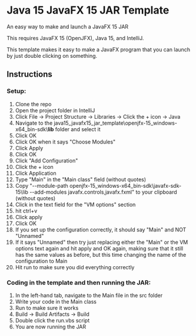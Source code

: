 # Java 15 JavaFX 15 JAR Template

An easy way to make and launch a JavaFX 15 JAR

This requires JavaFX 15 (OpenJFX), Java 15, and IntelliJ.

This template makes it easy to make a JavaFX program that you can launch by just double clicking on something.

## Instructions

### Setup:

1. Clone the repo
2. Open the project folder in IntelliJ
3. Click File -> Project Structure -> Libraries -> Click the + icon -> Java
4. Navigate to the java15_javafx15_jar_template\openjfx-15_windows-x64_bin-sdk\\**lib** folder and select it
5. Click OK
6. Click OK when it says "Choose Modules"
7. Click Apply
8. Click OK
9. Click "Add Configuration"
11.  Click the + icon
12. Click Application
13. Type "Main" in the "Main class" field (without quotes)
15. Copy "--module-path openjfx-15_windows-x64_bin-sdk\javafx-sdk-15\lib --add-modules javafx.controls,javafx.fxml" to your clipboard (without quotes)
14. Click in the text field for the "VM options" section
15. hit ctrl+v
15. Click apply
16. Click OK
17. If you set up the configuration correctly, it should say "Main" and NOT "Unnamed"
18. If it says "Unnamed" then try just replacing either the "Main" or the VM options text again and hit apply and OK again, making sure that it still has the same values as before, but this time changing the name of the configuration to Main
18. Hit run to make sure you did everything correctly

### Coding in the template and then running the JAR:

1. In the left-hand tab, navigate to the Main file in the src folder
2. Write your code in the Main class
3. Run to make sure it works
4. Build -> Build Artifacts -> Build
5. Double click the run.vbs script
6. You are now running the JAR

